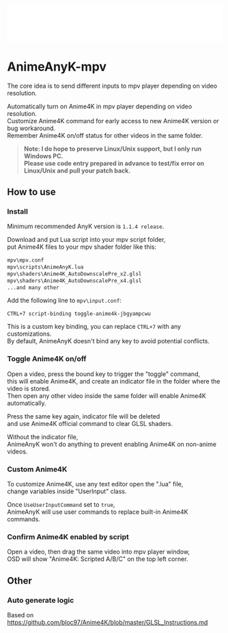 ![](https://raw.githubusercontent.com/mhtvsSFrpHdE/contact-me/master/AboutIssue.svg)

# AnimeAnyK-mpv

The core idea is to send different inputs to mpv player depending on video resolution.

Automatically turn on Anime4K in mpv player depending on video resolution.  
Customize Anime4K command for early access to new Anime4K version or bug workaround.  
Remember Anime4K on/off status for other videos in the same folder.

> **Note: I do hope to preserve Linux/Unix support, but I only run Windows PC.**  
> **Please use code entry prepared in advance to test/fix error on Linux/Unix and pull your patch back.**

## How to use

### Install

Minimum recommended AnyK version is `1.1.4 release`.

Download and put Lua script into your mpv script folder,  
put Anime4K files to your mpv shader folder like this:

```
mpv\mpv.conf
mpv\scripts\AnimeAnyK.lua
mpv\shaders\Anime4K_AutoDownscalePre_x2.glsl
mpv\shaders\Anime4K_AutoDownscalePre_x4.glsl
...and many other
```

Add the following line to `mpv\input.conf`:

```
CTRL+7 script-binding toggle-anime4k-jbgyampcwu
```

This is a custom key binding, you can replace `CTRL+7` with any customizations.  
By default, AnimeAnyK doesn't bind any key to avoid potential conflicts.

### Toggle Anime4K on/off

Open a video, press the bound key to trigger the "toggle" command,  
this will enable Anime4K, and create an indicator file in the folder where the video is stored.  
Then open any other video inside the same folder will enable Anime4K automatically.

Press the same key again, indicator file will be deleted  
and use Anime4K official command to clear GLSL shaders.

Without the indicator file,  
AnimeAnyK won't do anything to prevent enabling Anime4K on non-anime videos.

### Custom Anime4K

To customize Anime4K, use any text editor open the ".lua" file,  
change variables inside "UserInput" class.

Once `UseUserInputCommand` set to `true`,  
AnimeAnyK will use user commands to replace built-in Anime4K commands.

### Confirm Anime4K enabled by script

Open a video, then drag the same video into mpv player window,  
OSD will show "Anime4K: Scripted A/B/C" on the top left corner.

## Other

### Auto generate logic

Based on https://github.com/bloc97/Anime4K/blob/master/GLSL_Instructions.md
